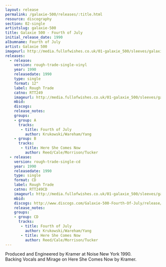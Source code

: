 ```yaml
---
layout: release
permalink: /galaxie-500/releases/:title.html
resource: discography
section: 02-single
artistslug: galaxie-500
title: Galaxie 500 - Fourth of July
initial_release_date: 1990
albumname: Fourth of July
artist: Galaxie 500
imageurl: http://media.fullofwishes.co.uk/01-galaxie_500/sleeves/galaxie-500-fourth-of-july-rtt249.jpg
releases:
  - release: 
    version: rough-trade-single-vinyl
    year: 1990
    releasedate: 1990
    type: single
    format: 12"
    label: Rough Trade 
    catno: RTT249
    imageurl: http://media.fullofwishes.co.uk/01-galaxie_500/sleeves/galaxie-500-fourth-of-july-rtt249.jpg
    mbid: 
    discogs: 
    release_notes:
    groups:
    - group: A
      tracks:
       - title: Fourth of July
         author: Krukowski/Wareham/Yang
    - group: B
      tracks:
       - title: Here She Comes Now
         author: Reed/Cale/Morrison/Tucker
  - release: 
    version: rough-trade-single-cd
    year: 1990
    releasedate: 1990
    type: single
    format: CD
    label: Rough Trade 
    catno: RTT249CD
    imageurl: http://media.fullofwishes.co.uk/01-galaxie_500/sleeves/galaxie-500-fourth-of-july-rtt249.jpg
    mbid: 
    discogs: http://www.discogs.com/Galaxie-500-Fourth-Of-July/release/921392
    release_notes:
    groups:
    - group: CD
      tracks:
       - title: Fourth of July
         author: Krukowski/Wareham/Yang
       - title: Here She Comes Now
         author: Reed/Cale/Morrison/Tucker
---
```

Produced and Engineered by Kramer at Noise New York 1990.  
Backing Vocals and Mirage on Here She Comes Now by Kramer.
